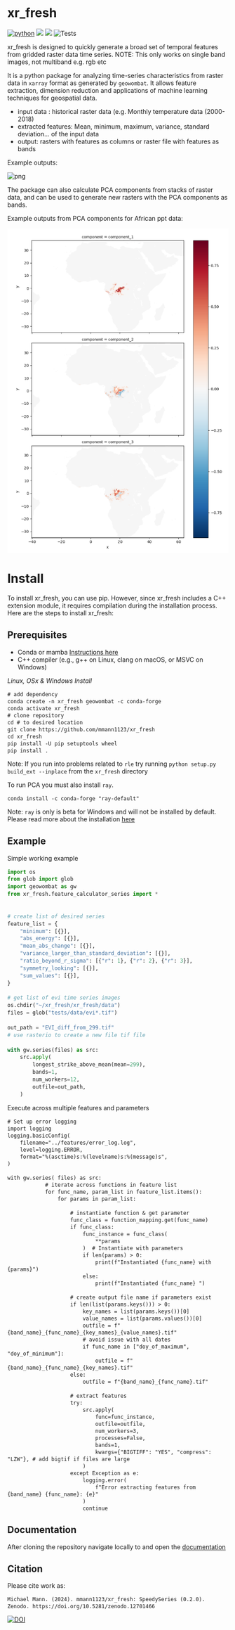 # xr_fresh
[![python](https://img.shields.io/badge/Python-3.8%20%7C%203.9%20%7C%203.10%20%7C%203.11-3776AB.svg?style=flat&logo=python&logoColor=white)](https://www.python.org)
[![](https://img.shields.io/github/v/release/mmann1123/xr_fresh?display_name=tag)](https://github.com/mmann1123/xr_fresh/releases)
[![](https://img.shields.io/badge/License-MIT-black.svg)](https://github.com/jgrss/geowombat/blob/main/LICENSE.txt)
![Tests](https://github.com/mmann1123/xr_fresh/actions/workflows/python-tests.yml/badge.svg?branch=master)

<!-- 
[![](https://github.com/mmann1123/xr_fresh/actions/workflows/python-tests.yml/badge.svg)](https://github.com/mmann1123/xr_fresh/actions/workflows/python-tests.yml)

-->


xr_fresh is designed to quickly generate a broad set of temporal features from gridded raster data time series. NOTE: This only works on single band images, not multiband e.g. rgb etc

It is a python package for analyzing time-series characteristics from raster data in `xarray` format as generated by `geowombat`.
It allows feature extraction, dimension reduction and applications of machine learning techniques for geospatial data.

- input data : historical raster data (e.g. Monthly temperature data (2000-2018)
- extracted features: Mean, minimum, maximum, variance, standard deviation... of the input data
- output: rasters with features as columns or raster file with features as bands

Example outputs:

![png](examples/output_8_0.png)


The package can also calculate PCA components from stacks of raster data, and can be used to generate new rasters with the PCA components as bands.

Example outputs from PCA components for African ppt data:

![Principal component outputs](examples/pcas.png)

# Install

To install xr_fresh, you can use pip. However, since xr_fresh includes a C++ extension module, it requires compilation during the installation process. Here are the steps to install xr_fresh:

## Prerequisites

- Conda or mamba [Instructions here](https://docs.conda.io/projects/conda/en/latest/user-guide/install/index.html)
- C++ compiler (e.g., g++ on Linux, clang on macOS, or MSVC on Windows)

*Linux, OSx & Windows Install*

```
# add dependency
conda create -n xr_fresh geowombat -c conda-forge
conda activate xr_fresh
# clone repository
cd # to desired location
git clone https://github.com/mmann1123/xr_fresh
cd xr_fresh
pip install -U pip setuptools wheel
pip install . 
```  
Note: If you run into problems related to `rle` try running `python setup.py build_ext --inplace` from the `xr_fresh` directory

To run PCA you must also install `ray`.  

```
conda install -c conda-forge "ray-default"
```
Note: `ray` is only is beta for Windows and will not be installed by default. Please read more about the installation [here](https://docs.ray.io/en/latest/ray-overview/installation.html)

## Example

Simple working example

``` python
import os
from glob import glob
import geowombat as gw
from xr_fresh.feature_calculator_series import *


# create list of desired series
feature_list = {
    "minimum": [{}],
    "abs_energy": [{}],
    "mean_abs_change": [{}],
    "variance_larger_than_standard_deviation": [{}],
    "ratio_beyond_r_sigma": [{"r": 1}, {"r": 2}, {"r": 3}],
    "symmetry_looking": [{}],
    "sum_values": [{}],
}

# get list of evi time series images
os.chdir("~/xr_fresh/xr_fresh/data")
files = glob("tests/data/evi*.tif")

out_path = "EVI_diff_from_299.tif"
# use rasterio to create a new file tif file

with gw.series(files) as src:
    src.apply(
        longest_strike_above_mean(mean=299),
        bands=1,
        num_workers=12,
        outfile=out_path,
    )
```

Execute across multiple features and parameters

```
# Set up error logging
import logging
logging.basicConfig(
    filename="../features/error_log.log",
    level=logging.ERROR,
    format="%(asctime)s:%(levelname)s:%(message)s",
)

with gw.series( files) as src:
            # iterate across functions in feature list
            for func_name, param_list in feature_list.items():
                for params in param_list:

                    # instantiate function & get parameter
                    func_class = function_mapping.get(func_name)
                    if func_class:
                        func_instance = func_class(
                            **params
                        )  # Instantiate with parameters
                        if len(params) > 0:
                            print(f"Instantiated {func_name} with  {params}")
                        else:
                            print(f"Instantiated {func_name} ")

                    # create output file name if parameters exist
                    if len(list(params.keys())) > 0:
                        key_names = list(params.keys())[0]
                        value_names = list(params.values())[0]
                        outfile = f"{band_name}_{func_name}_{key_names}_{value_names}.tif"
                        # avoid issue with all dates
                        if func_name in ["doy_of_maximum", "doy_of_minimum"]:
                            outfile = f"{band_name}_{func_name}_{key_names}.tif"
                    else:
                        outfile = f"{band_name}_{func_name}.tif"

                    # extract features
                    try:
                        src.apply(
                            func=func_instance,
                            outfile=outfile,
                            num_workers=3,
                            processes=False,
                            bands=1,
                            kwargs={"BIGTIFF": "YES", "compress": "LZW"}, # add bigtif if files are large
                        )
                    except Exception as e:
                        logging.error(
                            f"Error extracting features from {band_name} {func_name}: {e}"
                        )
                        continue
```
 
## Documentation

After cloning the repository navigate locally to and open the [documentation](mmann1123.github.io/xr_fresh/)

 
## Citation

Please cite work as:
```
Michael Mann. (2024). mmann1123/xr_fresh: SpeedySeries (0.2.0). Zenodo. https://doi.org/10.5281/zenodo.12701466
```
[![DOI](https://zenodo.org/badge/246113186.svg)](https://zenodo.org/doi/10.5281/zenodo.12519006)
